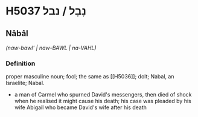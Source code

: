 # H5037 נָבָל / נבל

## Nâbâl

_(naw-bawl' | naw-BAWL | na-VAHL)_

### Definition

proper masculine noun; fool; the same as [[H5036]]; dolt; Nabal, an Israelite; Nabal.

- a man of Carmel who spurned David's messengers, then died of shock when he realised it might cause his death; his case was pleaded by his wife Abigail who became David's wife after his death
